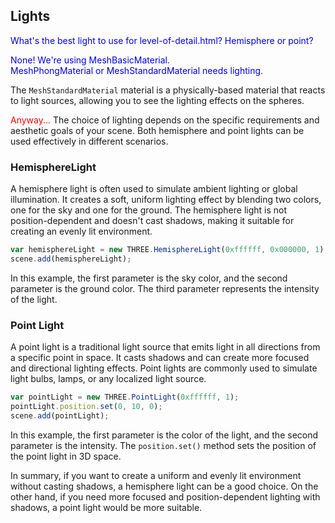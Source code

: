 ## Lights

<span style="color:#0000dd;">What's the best light to use for level-of-detail.html?  Hemisphere or point?</span>

<span style="color:#0000dd;">None!  We're using MeshBasicMaterial.<br>MeshPhongMaterial or MeshStandardMaterial needs lighting.</span>

The `MeshStandardMaterial` material is a physically-based material that reacts to light sources, allowing you to see the lighting effects on the spheres.

<span style="color:red;">Anyway...</span> The choice of lighting depends on the specific requirements and aesthetic goals of your scene. Both hemisphere and point lights can be used effectively in different scenarios.

### HemisphereLight

A hemisphere light is often used to simulate ambient lighting or global illumination. It creates a soft, uniform lighting effect by blending two colors, one for the sky and one for the ground. The hemisphere light is not position-dependent and doesn't cast shadows, making it suitable for creating an evenly lit environment.

```javascript
var hemisphereLight = new THREE.HemisphereLight(0xffffff, 0x000000, 1);
scene.add(hemisphereLight);
```

In this example, the first parameter is the sky color, and the second parameter is the ground color. The third parameter represents the intensity of the light.

### Point Light

A point light is a traditional light source that emits light in all directions from a specific point in space. It casts shadows and can create more focused and directional lighting effects. Point lights are commonly used to simulate light bulbs, lamps, or any localized light source.

```javascript
var pointLight = new THREE.PointLight(0xffffff, 1);
pointLight.position.set(0, 10, 0);
scene.add(pointLight);
```

In this example, the first parameter is the color of the light, and the second parameter is the intensity. The `position.set()` method sets the position of the point light in 3D space.

In summary, if you want to create a uniform and evenly lit environment without casting shadows, a hemisphere light can be a good choice. On the other hand, if you need more focused and position-dependent lighting with shadows, a point light would be more suitable.

<br>
